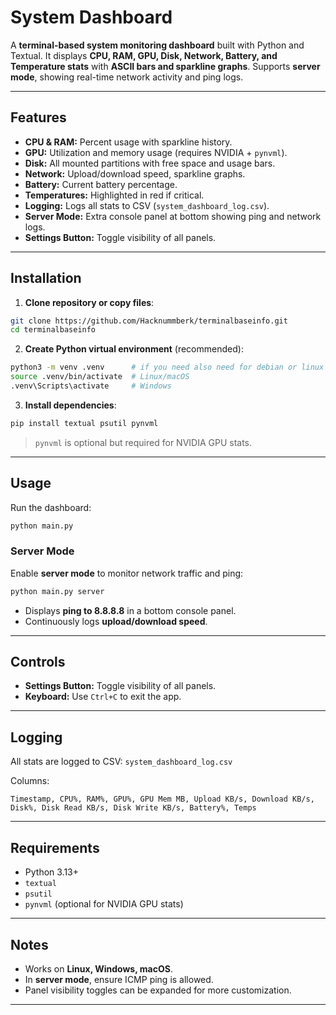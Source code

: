 # System Dashboard

A **terminal-based system monitoring dashboard** built with Python and Textual.
It displays **CPU, RAM, GPU, Disk, Network, Battery, and Temperature stats** with **ASCII bars and sparkline graphs**.
Supports **server mode**, showing real-time network activity and ping logs.

---

## Features

* **CPU & RAM:** Percent usage with sparkline history.
* **GPU:** Utilization and memory usage (requires NVIDIA + `pynvml`).
* **Disk:** All mounted partitions with free space and usage bars.
* **Network:** Upload/download speed, sparkline graphs.
* **Battery:** Current battery percentage.
* **Temperatures:** Highlighted in red if critical.
* **Logging:** Logs all stats to CSV (`system_dashboard_log.csv`).
* **Server Mode:** Extra console panel at bottom showing ping and network logs.
* **Settings Button:** Toggle visibility of all panels.

---

## Installation

1. **Clone repository or copy files**:

```bash
git clone https://github.com/Hacknummberk/terminalbaseinfo.git
cd terminalbaseinfo
```

2. **Create Python virtual environment** (recommended):

```bash
python3 -m venv .venv      # if you need also need for debian or linux
source .venv/bin/activate  # Linux/macOS
.venv\Scripts\activate     # Windows
```

3. **Install dependencies**:

```bash
pip install textual psutil pynvml
```

> `pynvml` is optional but required for NVIDIA GPU stats.

---

## Usage

Run the dashboard:

```bash
python main.py
```

### Server Mode

Enable **server mode** to monitor network traffic and ping:

```bash
python main.py server
```

* Displays **ping to 8.8.8.8** in a bottom console panel.
* Continuously logs **upload/download speed**.

---

## Controls

* **Settings Button:** Toggle visibility of all panels.
* **Keyboard:** Use `Ctrl+C` to exit the app.

---

## Logging

All stats are logged to CSV: `system_dashboard_log.csv`

Columns:

```
Timestamp, CPU%, RAM%, GPU%, GPU Mem MB, Upload KB/s, Download KB/s, Disk%, Disk Read KB/s, Disk Write KB/s, Battery%, Temps
```

---

## Requirements

* Python 3.13+
* `textual`
* `psutil`
* `pynvml` (optional for NVIDIA GPU stats)

---

## Notes

* Works on **Linux, Windows, macOS**.
* In **server mode**, ensure ICMP ping is allowed.
* Panel visibility toggles can be expanded for more customization.

---

